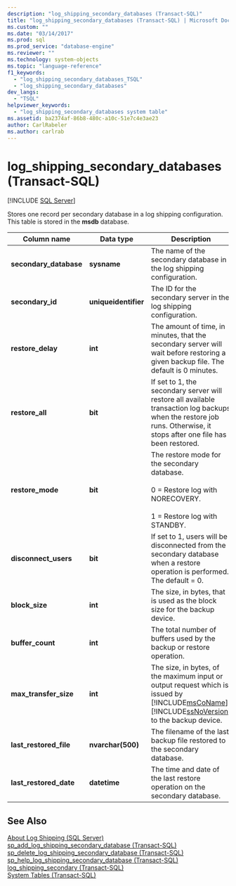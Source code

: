 ```yaml
---
description: "log_shipping_secondary_databases (Transact-SQL)"
title: "log_shipping_secondary_databases (Transact-SQL) | Microsoft Docs"
ms.custom: ""
ms.date: "03/14/2017"
ms.prod: sql
ms.prod_service: "database-engine"
ms.reviewer: ""
ms.technology: system-objects
ms.topic: "language-reference"
f1_keywords: 
  - "log_shipping_secondary_databases_TSQL"
  - "log_shipping_secondary_databases"
dev_langs: 
  - "TSQL"
helpviewer_keywords: 
  - "log_shipping_secondary_databases system table"
ms.assetid: ba2374af-86b8-480c-a10c-51e7c4e3ae23
author: CarlRabeler
ms.author: carlrab
---
```

# log_shipping_secondary_databases (Transact-SQL)
[!INCLUDE [SQL Server](../../includes/applies-to-version/sqlserver.md)]

  Stores one record per secondary database in a log shipping configuration. This table is stored in the **msdb** database.  
  
|Column name|Data type|Description|  
|-----------------|---------------|-----------------|  
|**secondary_database**|**sysname**|The name of the secondary database in the log shipping configuration.|  
|**secondary_id**|**uniqueidentifier**|The ID for the secondary server in the log shipping configuration.|  
|**restore_delay**|**int**|The amount of time, in minutes, that the secondary server will wait before restoring a given backup file. The default is 0 minutes.|  
|**restore_all**|**bit**|If set to 1, the secondary server will restore all available transaction log backups when the restore job runs. Otherwise, it stops after one file has been restored.|  
|**restore_mode**|**bit**|The restore mode for the secondary database.<br /><br /> 0 = Restore log with NORECOVERY.<br /><br /> 1 = Restore log with STANDBY.|  
|**disconnect_users**|**bit**|If set to 1, users will be disconnected from the secondary database when a restore operation is performed. The default = 0.|  
|**block_size**|**int**|The size, in bytes, that is used as the block size for the backup device.|  
|**buffer_count**|**int**|The total number of buffers used by the backup or restore operation.|  
|**max_transfer_size**|**int**|The size, in bytes, of the maximum input or output request which is issued by [!INCLUDE[msCoName](../../includes/msconame-md.md)] [!INCLUDE[ssNoVersion](../../includes/ssnoversion-md.md)] to the backup device.|  
|**last_restored_file**|**nvarchar(500)**|The filename of the last backup file restored to the secondary database.|  
|**last_restored_date**|**datetime**|The time and date of the last restore operation on the secondary database.|  
  
## See Also  
 [About Log Shipping &#40;SQL Server&#41;](../../database-engine/log-shipping/about-log-shipping-sql-server.md)   
 [sp_add_log_shipping_secondary_database &#40;Transact-SQL&#41;](../../relational-databases/system-stored-procedures/sp-add-log-shipping-secondary-database-transact-sql.md)   
 [sp_delete_log_shipping_secondary_database &#40;Transact-SQL&#41;](../../relational-databases/system-stored-procedures/sp-delete-log-shipping-secondary-database-transact-sql.md)   
 [sp_help_log_shipping_secondary_database &#40;Transact-SQL&#41;](../../relational-databases/system-stored-procedures/sp-help-log-shipping-secondary-database-transact-sql.md)   
 [log_shipping_secondary &#40;Transact-SQL&#41;](../../relational-databases/system-tables/log-shipping-secondary-transact-sql.md)   
 [System Tables &#40;Transact-SQL&#41;](../../relational-databases/system-tables/system-tables-transact-sql.md)  
  
  
